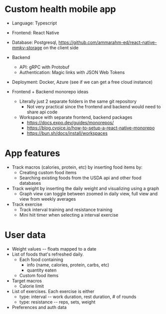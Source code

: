 # Custom health mobile app

- Language: Typescript
- Frontend: React Native
- Database: Postgresql, https://github.com/ammarahm-ed/react-native-mmkv-storage on the client side
- Backend
  - API: gRPC with Protobuf
  - Authentication: Magic links with JSON Web Tokens
- Deployment: Docker, Azure (see if we can get a free cloud instance)

- Frontend + Backend monorepo ideas
  - Literally just 2 separate folders in the same git repository
    - Not very practical since the frontend and backend would need to share api code
  - Workspace with separate frontend, backend packages
    - https://docs.expo.dev/guides/monorepos/
    - https://blog.cvoice.io/how-to-setup-a-react-native-monorepo
    - https://bun.sh/docs/install/workspaces

# App features

- Track macros (calories, protein, etc) by inserting food items by:
  - Creating custom food items
  - Searching existing foods from the USDA api and other food databases
- Track weight by inserting the daily weight and visualizing using a graph
  - Graph view can toggle between zoomed in daily view, full view and view from weekly averages
- Track exercise
  - Track interval training and resistance training
  - Mini hiit timer when selecting a interval exercise

# User data

- Weight values -- floats mapped to a date
- List of foods that's refreshed daily.
  - Each food containing
    - info (name, calories, protein, carbs, etc)
    - quantity eaten
  - Custom food items
- Target macros
  - Calorie limit
- List of exercises. Each exercise is either
  - type: interval -- work duration, rest duration, # of rounds
  - type: resistance -- reps, sets, weight
- Preferences and auth data
